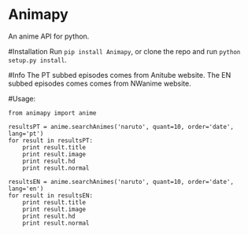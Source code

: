 Animapy
=======

An anime API for python.

#Installation
Run `pip install Animapy`, or clone the repo and run `python setup.py install`.

#Info
The PT subbed episodes comes from Anitube website.
The EN subbed episodes comes comes from NWanime website.

#Usage:
```
from animapy import anime

resultsPT = anime.searchAnimes('naruto', quant=10, order='date', lang='pt')
for result in resultsPT:
    print result.title
    print result.image
    print result.hd
    print result.normal
    
resultsEN = anime.searchAnimes('naruto', quant=10, order='date', lang='en')
for result in resultsEN:
    print result.title
    print result.image
    print result.hd
    print result.normal
```
